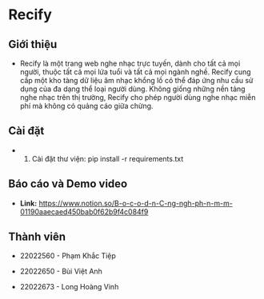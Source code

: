 # Recify

## Giới thiệu

- Recify là một trang web nghe nhạc trực tuyến, dành cho tất cả mọi người, thuộc tất cả mọi lứa tuổi và tất cả mọi ngành nghề. Recify cung cấp một kho tàng dữ liệu âm nhạc khổng lồ có thể đáp ứng nhu cầu sử dụng của đa dạng thể loại người dùng. Không giống những nền tảng nghe nhạc trên thị trường, Recify cho phép người dùng nghe nhạc miễn phí mà không có quảng cáo giữa chừng.

## Cài đặt

- 1. Cài đặt thư viện:
pip install -r requirements.txt

## Báo cáo và Demo video
- **Link:** https://www.notion.so/B-o-c-o-d-n-C-ng-ngh-ph-n-m-m-01190aaecaed450bab0f62b9f4c084f9

## Thành viên
- 22022560 - Phạm Khắc Tiệp

- 22022650 - Bùi Việt Anh

- 22022673 - Long Hoàng Vinh
